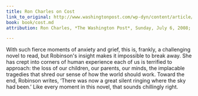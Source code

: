```yaml
---
title: Ron Charles on Cost
link_to_original: http://www.washingtonpost.com/wp-dyn/content/article/2008/07/03/AR2008070302735.html
book: book/cost.md
attribution: Ron Charles, *The Washington Post*, Sunday, July 6, 2008; Page BW07

---
```

With such fierce moments of anxiety and grief, this is, frankly, a challenging novel to read, but Robinson's insight makes it impossible to break away. She has crept into corners of human experience each of us is terrified to approach: the loss of our children, our parents, our minds, the implacable tragedies that shred our sense of how the world should work. Toward the end, Robinson writes, ‘There was now a great silent ringing where the sky had been.’ Like every moment in this novel, that sounds chillingly right.